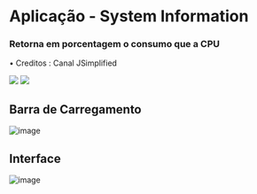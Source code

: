# Aplicação - System Information
### Retorna em porcentagem o consumo que a CPU 

<div>
  <p> • Creditos : Canal JSimplified </p>
  <a href="https://www.youtube.com/channel/UCK94nZHoLfxXISrVflJqK5Q" target="_blank"><img src="https://img.shields.io/badge/YouTube-FF0000?style=for-the-badge&logo=youtube&logoColor=white" target="_blank"></a> 
  <a href="https://github.com/tylerlaceby/" target="_blank"><img src="https://img.shields.io/badge/GitHub-100000?style=for-the-badge&logo=github&logoColor=white" target="_blank"></a>
</div>

## Barra de Carregamento 
  
![image](https://user-images.githubusercontent.com/66530386/166632759-3cbc3bf3-36f0-459e-b813-470d04fc3c01.png)

## Interface 

![image](https://user-images.githubusercontent.com/66530386/166642474-70faa209-57f8-4afc-abeb-63e7f32b32a9.png)
